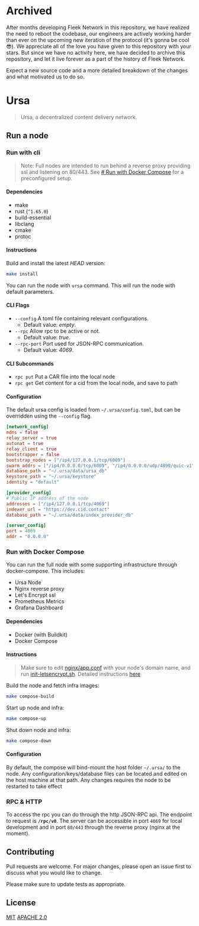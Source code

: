 # Archived

After months developing Fleek Network in this repository, we have realized the need to reboot the codebase, our engineers are actively working harder than ever on the upcoming new iteration of the protocol (it's gonna be cool 😎). We appreciate all of the love you have given to this repository with your stars. But since we have no activity here, we have decided to archive this repository, and let it live forever as a part of the history of Fleek Network.

Expect a new source code and a more detailed breakdown of the changes and what motivated us to do so.

# Ursa

> Ursa, a decentralized content delivery network.

## Run a node

### Run with cli

> Note: Full nodes are intended to run behind a reverse proxy providing ssl and listening on 80/443. See [# Run with Docker Compose](#run-with-docker-compose) for a preconfigured setup.

#### Dependencies

- make
- rust (`^1.65.0`)
- build-essential
- libclang
- cmake
- protoc

#### Instructions

Build and install the latest *HEAD* version:
```sh
make install
```

You can run the node with `ursa` command. This will run the node with default parameters.

#### CLI Flags
- `--config` A toml file containing relevant configurations.
	- Default value: *empty*. 
- `--rpc` Allow rpc to be active or not.
 	- Default value: *true*.
- `--rpc-port` Port used for JSON-RPC communication.
	- Default value: *4069*.

#### CLI Subcommands

- `rpc put` Put a CAR file into the local node
- `rpc get` Get content for a cid from the local node, and save to path

#### Configuration

The default ursa config is loaded from `~/.ursa/config.toml`, but can be overridden using the `--config` flag.

```toml
[network_config]
mdns = false
relay_server = true
autonat = true
relay_client = true
bootstrapper = false
bootstrap_nodes = ["/ip4/127.0.0.1/tcp/6009"]
swarm_addrs = ["/ip4/0.0.0.0/tcp/6009", "/ip4/0.0.0.0/udp/4890/quic-v1"]
database_path = "~/.ursa/data/ursa_db"
keystore_path = "~/.ursa/keystore"
identity = "default"

[provider_config]
# Public IP address of the node
addresses = ["/ip4/127.0.0.1/tcp/4069"]
indexer_url = "https://dev.cid.contact"
database_path = "~/.ursa/data/index_provider_db"

[server_config]
port = 4069
addr = "0.0.0.0"
```

### Run with Docker Compose

You can run the full node with some supporting infrastructure through docker-compose. This includes:

- Ursa Node
- Nginx reverse proxy
- Let's Encrypt ssl
- Prometheus Metrics
- Grafana Dashboard

#### Dependencies

- Docker (with Buildkit)
- Docker Compose

#### Instructions

> Make sure to edit [nginx/app.conf](/docker/full-node/data/nginx/app.conf) with your node's domain name, and run [init-letsencrypt.sh](/docker/full-node/init-letsencrypt.sh). Detailed instructions [here](/docker/full-node/README.md)

Build the node and fetch infra images: 

```sh
make compose-build
```

Start up node and infra:

```sh
make compose-up
```

Shut down node and infra:
```sh
make compose-down
```

#### Configuration

By default, the compose will bind-mount the host folder `~/.ursa/` to the node. Any configuration/keys/database files can be located and edited on the host machine at that path. Any changes requires the node to be restarted to take effect

### RPC & HTTP

To access the rpc you can do through the http JSON-RPC api. The endpoint to request is **`/rpc/v0`**. The server can be accessible in port `4069` for local development and in port `80/443` through the reverse proxy (nginx at the moment).

## Contributing
Pull requests are welcome. For major changes, please open an issue first to discuss what you would like to change.

Please make sure to update tests as appropriate.

## License
[MIT](https://github.com/fleek-network/ursa/blob/main/LICENSE-MIT)
[APACHE 2.0](https://github.com/fleek-network/ursa/blob/main/LICENSE-APACHE)
